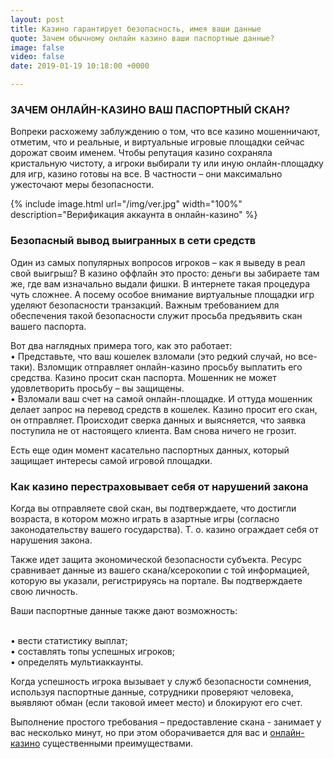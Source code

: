 ```yaml
---
layout: post
title: Казино гарантирует безопасность, имея ваши данные
quote: Зачем обычному онлайн казино ваши паспортные данные?
image: false
video: false
date: 2019-01-19 10:18:00 +0000

---
```

### ЗАЧЕМ ОНЛАЙН-КАЗИНО ВАШ ПАСПОРТНЫЙ СКАН?

Вопреки расхожему заблуждению о том, что все казино мошенничают, отметим, что и реальные, и виртуальные игровые площадки сейчас дорожат своим именем. Чтобы репутация казино сохраняла кристальную чистоту, а игроки выбирали ту или иную онлайн-площадку для игр, казино готовы на все. В частности – они максимально ужесточают меры безопасности.

{% include image.html url="/img/ver.jpg" width="100%" description="Верификация аккаунта в онлайн-казино" %}

### Безопасный вывод выигранных в сети средств

Один из самых популярных вопросов игроков – как я выведу в реал свой выигрыш? В казино оффлайн это просто: деньги вы забираете там же, где вам изначально выдали фишки. В интернете такая процедура чуть сложнее. А посему особое внимание виртуальные площадки игр уделяют безопасности транзакций. Важным требованием для обеспечения такой безопасности служит просьба предъявить скан вашего паспорта.

Вот два наглядных примера того, как это работает:
<br>•  Представьте, что ваш кошелек взломали (это редкий случай, но все-таки). Взломщик отправляет онлайн-казино просьбу выплатить его средства. Казино просит скан паспорта. Мошенник не может удовлетворить просьбу – вы защищены.
<br>•  Взломали ваш счет на самой онлайн-площадке. И оттуда мошенник делает запрос на перевод средств в кошелек. Казино просит его скан, он отправляет. Происходит сверка данных и выясняется, что заявка поступила не от настоящего клиента. Вам снова ничего не грозит.

Есть еще один момент касательно паспортных данных, который защищает интересы самой игровой площадки.

### Как казино перестраховывает себя от нарушений закона

Когда вы отправляете свой скан, вы подтверждаете, что достигли возраста, в котором можно играть в азартные игры (согласно законодательству вашего государства). Т. о. казино ограждает себя от нарушения закона.

Также идет защита экономической безопасности субъекта. Ресурс сравнивает данные из вашего скана/ксерокопии с той информацией, которую вы указали, регистрируясь на портале. Вы подтверждаете свою личность.

Ваши паспортные данные также дают возможность:

<br>• вести статистику выплат;
<br>• составлять топы успешных игроков;
<br>• определять мультиаккаунты.

Когда успешность игрока вызывает у служб безопасности сомнения, используя паспортные данные, сотрудники проверяют человека, выявляют обман (если таковой имеет место) и блокируют его счет.

Выполнение простого требования – предоставление скана - занимает у вас несколько минут, но при этом оборачивается для вас и [онлайн-казино](https://vulkansite.net/ "онлайн-казино") существенными преимуществами. 